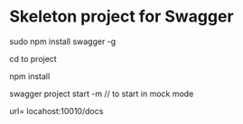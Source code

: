 # Skeleton project for Swagger
 sudo npm install swagger -g
 
 
 cd to project
 
 
 npm install
 
 
 swagger project start -m // to start in mock mode
 
 
 url= locahost:10010/docs

